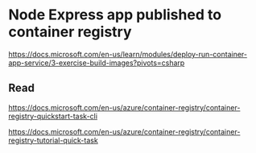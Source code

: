# Node Express app published to container registry
https://docs.microsoft.com/en-us/learn/modules/deploy-run-container-app-service/3-exercise-build-images?pivots=csharp


## Read

https://docs.microsoft.com/en-us/azure/container-registry/container-registry-quickstart-task-cli

https://docs.microsoft.com/en-us/azure/container-registry/container-registry-tutorial-quick-task
